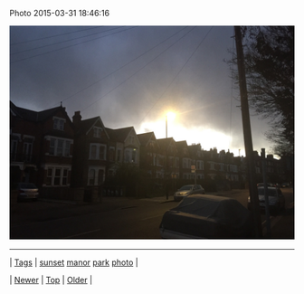 <!--
title: Photo 2015-03-31 18
date: 2020-06-28T15:27:00.073Z
tags: sunset, manor, park, photo
-->


Photo 2015-03-31 18:46:16

![](115138807662-0.jpg)

<!--BOTTOM-POST-NAVIGATION-->
---

| [Tags](tags.md) | [sunset](tag-sunset.md) [manor](tag-manor.md) [park](tag-park.md) [photo](tag-photo.md) |

| [Newer](115054629439.md) | [Top](index.md) | [Older](115140708744.md) |